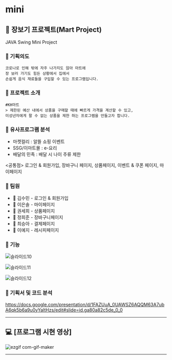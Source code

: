 # mini
## :bento: 장보기 프로젝트(Mart Project)

JAVA Swing Mini Project

### :rice_ball: 기획의도
```
코로나로 인해 밖에 자주 나가지도 않아 마트에 
장 보러 가기도 힘든 상황에서 집에서 
손쉽게 음식 재료들을 구입할 수 있는 프로그램입니다.
```
### :memo: 프로젝트 소개
```
#KH마트
> 제한된 예산 내에서 상품을 구매할 때에 빠르게 가격을 계산할 수 있고, 
미성년자에게 팔 수 없는 상품을 제한 하는 프로그램을 만들고자 합니다.
```
### :corn: 유사프로그램 분석
* 마켓컬리 : 알뜰 쇼핑 이벤트
* SSG/이마트몰 : e-요리
* 배달의 민족 : 배달 시 나이 주류 제한

<공통점>
로그인 & 회원가입, 장바구니 페이지, 상품페이지, 이벤트 & 쿠폰 페이지, 마이페이지

### :fork_and_knife: 팀원
+ :strawberry: 김수민 - 로그인 & 회원가입
+ :tangerine: 이은솔 - 마이페이지
+ :lemon: 권세희 - 상품페이지
+ :watermelon: 정희준 - 장바구니페이지
+ :peach: 최승아 - 결제페이지
+ :apple: 이예지 - 레시피페이지

### :hamburger: 기능 
![슬라이드10](https://user-images.githubusercontent.com/59958929/101491292-eab4bd80-39a6-11eb-8a9d-467b6b20812b.PNG)

![슬라이드11](https://user-images.githubusercontent.com/59958929/101491319-f30cf880-39a6-11eb-8006-b95947b32cbf.PNG)

![슬라이드12](https://user-images.githubusercontent.com/59958929/101491320-f30cf880-39a6-11eb-804a-a67e19dc17b5.PNG)

### :tropical_drink: 기획서 및 코드 분석
https://docs.google.com/presentation/d/1FAZUuA_0UAWSZ6AQQM63A7ubA6qk5b6a9u0yYaltHzs/edit#slide=id.ga80a82c5de_0_0

----------------------------------------------------------------------
## :computer: [프로그램 시현 영상]
![ezgif com-gif-maker](https://user-images.githubusercontent.com/59958929/101500475-e3df7800-39b1-11eb-8b18-8e40576f80e7.gif)

---------------------------------------------------------------
